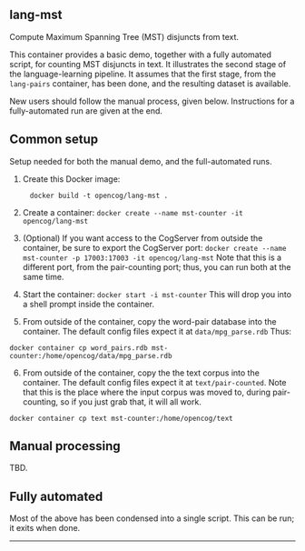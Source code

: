 lang-mst
--------
Compute Maximum Spanning Tree (MST) disjuncts from text.

This container provides a basic demo, together with a fully automated
script, for counting MST disjuncts in text. It illustrates the second
stage of the language-learning pipeline. It assumes that the first
stage, from the `lang-pairs` container, has been done, and the resulting
dataset is available.

New users should follow the manual process, given below. Instructions
for a fully-automated run are given at the end.

Common setup
------------
Setup needed for both the manual demo, and the full-automated runs.

1. Create this Docker image:
```
     docker build -t opencog/lang-mst .
```
2. Create a container:
   `docker create --name mst-counter -it opencog/lang-mst`

3. (Optional) If you want access to the CogServer from outside the
   container, be sure to export the CogServer port:
   `docker create --name mst-counter -p 17003:17003 -it opencog/lang-mst`
   Note that this is a different port, from the pair-counting port;
   thus, you can run both at the same time.

4. Start the container: `docker start -i mst-counter`
   This will drop you into a shell prompt inside the container.

5. From outside of the container, copy the word-pair database into the
   container. The default config files expect it at `data/mpg_parse.rdb`
   Thus:
```
docker container cp word_pairs.rdb mst-counter:/home/opencog/data/mpg_parse.rdb
```

6. From outside of the container, copy the the text corpus into the
   container. The default config files expect it at `text/pair-counted`.
   Note that this is the place where the input corpus was moved to,
   during pair-counting, so if you just grab that, it will all work.
```
docker container cp text mst-counter:/home/opencog/text
```


Manual processing
-----------------
TBD.

Fully automated
---------------
Most of the above has been condensed into a single script.  This can be
run; it exits when done.


------
